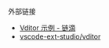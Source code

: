 外部链接

- [Vditor 示例 - 链滴](https://ld246.com/guide/markdown)
- [vscode-ext-studio/vditor](https://github.com/vscode-ext-studio/vditor)
